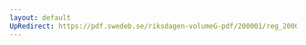 ```yaml
---
layout: default
UpRedirect: https://pdf.swedeb.se/riksdagen-volumeG-pdf/200001/reg_200001/reg_200001_0006.pdf
---
```

